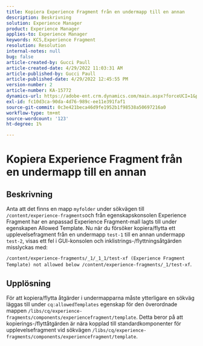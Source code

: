 ```yaml
---
title: Kopiera Experience Fragment från en undermapp till en annan
description: Beskrivning
solution: Experience Manager
product: Experience Manager
applies-to: Experience Manager
keywords: KCS,Experience Fragment
resolution: Resolution
internal-notes: null
bug: false
article-created-by: Gucci Paull
article-created-date: 4/29/2022 11:03:31 AM
article-published-by: Gucci Paull
article-published-date: 4/29/2022 12:45:55 PM
version-number: 2
article-number: KA-15772
dynamics-url: https://adobe-ent.crm.dynamics.com/main.aspx?forceUCI=1&pagetype=entityrecord&etn=knowledgearticle&id=f3db54fe-abc7-ec11-a7b6-0022480a10ee
exl-id: fc10d3ca-90da-4d76-989c-ee11e391faf1
source-git-commit: 0c3e421beca46d9fe1952b1f98538a50697216a0
workflow-type: tm+mt
source-wordcount: '123'
ht-degree: 1%

---
```


# Kopiera Experience Fragment från en undermapp till en annan

## Beskrivning



Anta att det finns en mapp `myfolder` under sökvägen till `/content/experience-fragments`och från egenskapskonsolen Experience Fragment har en anpassad Experience Fragment-mall lagts till under egenskapen Allowed Template. Nu när du försöker kopiera/flytta ett upplevelsefragment från en undermapp `test-1` till en annan undermapp `test-2`, visas ett fel i GUI-konsolen och inklistrings-/flyttningsåtgärden misslyckas med:

`/content/experience-fragments/_1/_1_1/test-xf (Experience Fragment Template) not allowed below /content/experience-fragments/_1/test-xf`.



## Upplösning



För att kopiera/flytta åtgärder i undermapparna måste ytterligare en sökväg läggas till under `cq:allowedTemplates` egenskap för den överordnade mappen
`/libs/cq/experience-fragments/components/experiencefragment/template`. Detta beror på att kopierings-/flyttåtgärden är nära kopplad till standardkomponenter för upplevelsefragment vid sökvägen `/libs/cq/experience-fragments/components/experiencefragment/template`.
